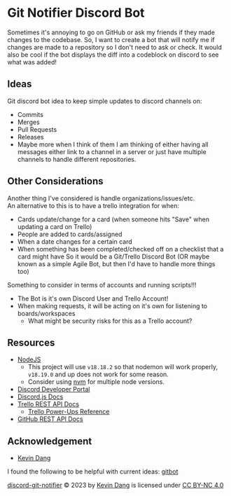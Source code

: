 # Git Notifier Discord Bot
Sometimes it's annoying to go on GitHub or ask my friends if they made changes to the codebase. So, I want to create a bot that will notify me if changes are made to a repository so I don't need to ask or check. It would also be cool if the bot displays the diff into a codeblock on discord to see what was added!

## Ideas
Git discord bot idea to keep simple updates to discord channels on:
* Commits
* Merges
* Pull Requests
* Releases
* Maybe more when I think of them
I am thinking of either having all messages either link to a channel in a server or just have multiple channels to handle different repositories.

## Other Considerations
Another thing I've considered is handle organizations/issues/etc.  
An alternative to this is to have a trello integration for when:
* Cards update/change for a card (when someone hits "Save" when updating a card on Trello)
* People are added to cards/assigned
* When a date changes for a certain card
* When something has been completed/checked off on a checklist that a card might have
So it would be a Git/Trello Discord Bot (OR maybe known as a simple Agile Bot, but then I'd have to handle more things too)

Something to consider in terms of accounts and running scripts!!!
* The Bot is it's own Discord User and Trello Account!
* When making requests, it will be acting on it's own for listening to boards/workspaces
    * What might be security risks for this as a Trello account?

## Resources
* [NodeJS](https://nodejs.org/en/download/)
    * This project will use `v18.18.2` so that nodemon will work properly, `v18.19.0` and up does not work for some reason.
    * Consider using [nvm](https://github.com/nvm-sh/nvm/blob/master/README.md#about) for multiple node versions.
* [Discord Developer Portal](https://discord.com/developers/docs/intro)
* [Discord.js Docs](https://discord.js.org/docs/packages/discord.js/main)
* [Trello REST API Docs](https://developer.atlassian.com/cloud/trello/rest/api-group-actions/#api-group-actions)
    * [Trello Power-Ups Reference](https://developer.atlassian.com/cloud/trello/power-ups/)
* [GitHub REST API Docs](https://docs.github.com/en/rest)

## Acknowledgement
* [Kevin Dang](https://github.com/kevinthedang)

I found the following to be helpful with current ideas: [gitbot](https://github.com/statch/gitbot)

[discord-git-notifier](https://github.com/kevinthedang/discord-git-notifier) © 2023 by [Kevin Dang](https://github.com/kevinthedang) is licensed under [CC BY-NC 4.0](https://creativecommons.org/licenses/by-nc/4.0/?ref=chooser-v1)
